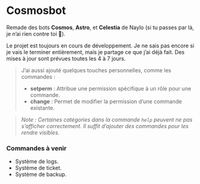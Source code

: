 # **Cosmosbot**  

Remade des bots **Cosmos**, **Astro**, et **Celestia** de Naylo (si tu passes par là, je n’ai rien contre toi 👋).  

Le projet est toujours en cours de développement. Je ne sais pas encore si je vais le terminer entièrement, mais je partage ce que j’ai déjà fait. Des mises à jour sont prévues toutes les 4 à 7 jours.  

> J’ai aussi ajouté quelques touches personnelles, comme les commandes :
> - **setperm** : Attribue une permission spécifique à un rôle pour une commande.
> - **change** : Permet de modifier la permission d’une commande existante.  

> *Note : Certaines catégories dans la commande `help` peuvent ne pas s’afficher correctement. Il suffit d’ajouter des commandes pour les rendre visibles.*  

### Commandes à venir  
- Système de logs.  
- Système de ticket.  
- Système de backup.  
